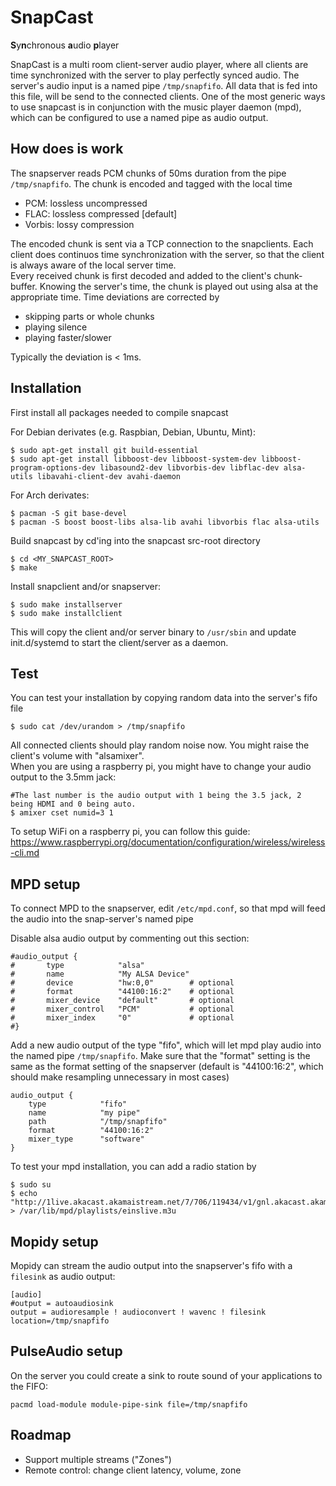 SnapCast
========

**S**y**n**chronous **a**udio **p**layer

SnapCast is a multi room client-server audio player, where all clients are time synchronized with the server to play perfectly synced audio.
The server's audio input is a named pipe `/tmp/snapfifo`. All data that is fed into this file, will be send to the connected clients. One of the most generic ways to use snapcast is in conjunction with the music player daemon (mpd), which can be configured to use a named pipe as audio output.

How does is work
----------------
The snapserver reads PCM chunks of 50ms duration from the pipe `/tmp/snapfifo`. The chunk is encoded and tagged with the local time
* PCM: lossless uncompressed
* FLAC: lossless compressed [default]
* Vorbis: lossy compression

The encoded chunk is sent via a TCP connection to the snapclients.
Each client does continuos time synchronization with the server, so that the client is always aware of the local server time.  
Every received chunk is first decoded and added to the client's chunk-buffer. Knowing the server's time, the chunk is played out using alsa at the appropriate time. Time deviations are corrected by 
* skipping parts or whole chunks
* playing silence
* playing faster/slower

Typically the deviation is < 1ms.

Installation
------------
First install all packages needed to compile snapcast

For Debian derivates (e.g. Raspbian, Debian, Ubuntu, Mint):

    $ sudo apt-get install git build-essential
    $ sudo apt-get install libboost-dev libboost-system-dev libboost-program-options-dev libasound2-dev libvorbis-dev libflac-dev alsa-utils libavahi-client-dev avahi-daemon
    
For Arch derivates:

    $ pacman -S git base-devel
    $ pacman -S boost boost-libs alsa-lib avahi libvorbis flac alsa-utils
    
Build snapcast by cd'ing into the snapcast src-root directory

    $ cd <MY_SNAPCAST_ROOT>
    $ make
    
Install snapclient and/or snapserver:

    $ sudo make installserver
    $ sudo make installclient

This will copy the client and/or server binary to `/usr/sbin` and update init.d/systemd to start the client/server as a daemon.


Test
----
You can test your installation by copying random data into the server's fifo file

    $ sudo cat /dev/urandom > /tmp/snapfifo

All connected clients should play random noise now. You might raise the client's volume with "alsamixer".  
When you are using a raspberry pi, you might have to change your audio output to the 3.5mm jack:

    #The last number is the audio output with 1 being the 3.5 jack, 2 being HDMI and 0 being auto.
    $ amixer cset numid=3 1

To setup WiFi on a raspberry pi, you can follow this guide:  
https://www.raspberrypi.org/documentation/configuration/wireless/wireless-cli.md


MPD setup
---------
To connect MPD to the snapserver, edit `/etc/mpd.conf`, so that mpd will feed the audio into the snap-server's named pipe

Disable alsa audio output by commenting out this section:

    #audio_output {
    #       type            "alsa"
    #       name            "My ALSA Device"
    #       device          "hw:0,0"        # optional
    #       format          "44100:16:2"    # optional
    #       mixer_device    "default"       # optional
    #       mixer_control   "PCM"           # optional
    #       mixer_index     "0"             # optional
    #}

Add a new audio output of the type "fifo", which will let mpd play audio into the named pipe `/tmp/snapfifo`.
Make sure that the "format" setting is the same as the format setting of the snapserver (default is "44100:16:2", which should make resampling unnecessary in most cases)

    audio_output {
        type            "fifo"
        name            "my pipe"
        path            "/tmp/snapfifo" 
        format          "44100:16:2"
        mixer_type      "software"
    } 

To test your mpd installation, you can add a radio station by

    $ sudo su
    $ echo "http://1live.akacast.akamaistream.net/7/706/119434/v1/gnl.akacast.akamaistream.net/1live" > /var/lib/mpd/playlists/einslive.m3u

Mopidy setup
------------
Mopidy can stream the audio output into the snapserver's fifo with a `filesink` as audio output:

    [audio]
    #output = autoaudiosink
    output = audioresample ! audioconvert ! wavenc ! filesink location=/tmp/snapfifo

PulseAudio setup
----------------
On the server you could create a sink to route sound of your applications to the FIFO:
```
pacmd load-module module-pipe-sink file=/tmp/snapfifo
```
    
Roadmap
-------
* Support multiple streams ("Zones")
* Remote control: change client latency, volume, zone
